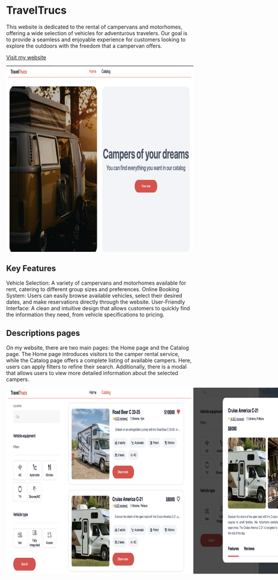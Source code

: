 # TravelTrucs

This website is dedicated to the rental of campervans and motorhomes, offering a wide selection of vehicles for adventurous travelers. Our goal is to provide a seamless and enjoyable experience for customers looking to explore the outdoors with the freedom that a campervan offers.

[Visit my website](https://test-lake-one-20.vercel.app)

<img src="./rentalCamper/src/assets/images/home.jpg" alt="home page" width="800" height="500">

## Key Features

Vehicle Selection: A variety of campervans and motorhomes available for rent, catering to different group sizes and preferences.
Online Booking System: Users can easily browse available vehicles, select their desired dates, and make reservations directly through the website.
User-Friendly Interface: A clean and intuitive design that allows customers to quickly find the information they need, from vehicle specifications to pricing.

## Descriptions pages
On my website, there are two main pages: the Home page and the Catalog page. The Home page introduces visitors to the camper rental service, while the Catalog page offers a complete listing of available campers. Here, users can apply filters to refine their search. Additionally, there is a modal that allows users to view more detailed information about the selected campers.

<div style="display: flex; justify-content: space-around;">
<img src="./rentalCamper/src/assets/images/catalog.jpg" alt="catalog page" width="700" height="500">
<img src="./rentalCamper/src/assets/images/modal-1.jpg" alt="catalog page modal" width="700" height="500">
<img src="./rentalCamper/src/assets/images/modal-2.jpg" alt="catalog page modal" width="700" height="500">
</div>

